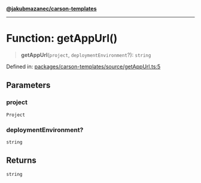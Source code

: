 [**@jakubmazanec/carson-templates**](../README.md)

---

# Function: getAppUrl()

> **getAppUrl**(`project`, `deploymentEnvironment`?): `string`

Defined in:
[packages/carson-templates/source/getAppUrl.ts:5](https://github.com/jakubmazanec/tools/blob/b70ba93afff7f67760159378262d2c0b19cfed9e/packages/carson-templates/source/getAppUrl.ts#L5)

## Parameters

### project

`Project`

### deploymentEnvironment?

`string`

## Returns

`string`
